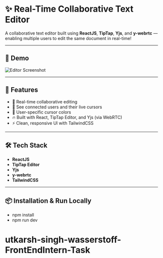 # ✨ Real-Time Collaborative Text Editor

A collaborative text editor built using **ReactJS**, **TipTap**, **Yjs**, and **y-webrtc** — enabling multiple users to edit the same document in real-time!

---

## 📸 Demo
![Editor Screenshot](your-screenshot-url-here)

---

## 🚀 Features

- 📝 Real-time collaborative editing
- 👥 See connected users and their live cursors
- 🎨 User-specific cursor colors
- 🔥 Built with React, TipTap Editor, and Yjs (via WebRTC)
- ⚡ Clean, responsive UI with TailwindCSS

---

## 🛠️ Tech Stack

- **ReactJS**
- **TipTap Editor**
- **Yjs**
- **y-webrtc**
- **TailwindCSS**


---

## 📦 Installation & Run Locally
- npm install
- npm run dev
# utkarsh-singh-wasserstoff-FrontEndIntern-Task

